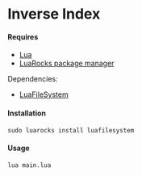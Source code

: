 # Inverse Index

#### Requires

- [Lua](https://www.lua.org/)
- [LuaRocks package manager](https://luarocks.org/)

Dependencies:
- [LuaFileSystem](https://keplerproject.github.io/luafilesystem/)

#### Installation

`sudo luarocks install luafilesystem`

#### Usage

`lua main.lua`
